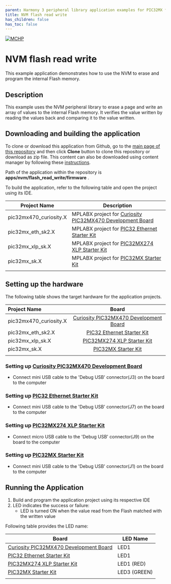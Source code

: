 ```yaml
---
parent: Harmony 3 peripheral library application examples for PIC32MX family
title: NVM flash read write 
has_children: false
has_toc: false
---
```


[![MCHP](https://www.microchip.com/ResourcePackages/Microchip/assets/dist/images/logo.png)](https://www.microchip.com)

# NVM flash read write

This example application demonstrates how to use the NVM to erase and program the internal Flash memory.

## Description

This example uses the NVM peripheral library to erase a page and write an array of values to the internal Flash memory. It verifies the value written by reading the values back and comparing it to the value written.

## Downloading and building the application

To clone or download this application from Github, go to the [main page of this repository](https://github.com/Microchip-MPLAB-Harmony/csp_apps_pic32mx) and then click **Clone** button to clone this repository or download as zip file.
This content can also be downloaded using content manager by following these [instructions](https://github.com/Microchip-MPLAB-Harmony/contentmanager/wiki).

Path of the application within the repository is **apps/nvm/flash_read_write/firmware** .

To build the application, refer to the following table and open the project using its IDE.

| Project Name      | Description                                    |
| ----------------- | ---------------------------------------------- |
| pic32mx470_curiosity.X | MPLABX project for [Curiosity PIC32MX470 Development Board](https://www.microchip.com/Developmenttools/ProductDetails/dm320103) |
| pic32mx_eth_sk2.X | MPLABX project for [PIC32 Ethernet Starter Kit](https://www.microchip.com/DevelopmentTools/ProductDetails/PartNO/DM320004) |
| pic32mx_xlp_sk.X | MPLABX project for [PIC32MX274 XLP Starter Kit](https://www.microchip.com/DevelopmentTools/ProductDetails/DM320105) |
| pic32mx_sk.X | MPLABX project for [PIC32MX Starter Kit](https://www.microchip.com/Developmenttools/ProductDetails/DM320001) |
|||

## Setting up the hardware

The following table shows the target hardware for the application projects.

| Project Name| Board|
|:---------|:---------:|
| pic32mx470_curiosity.X | [Curiosity PIC32MX470 Development Board](https://www.microchip.com/Developmenttools/ProductDetails/dm320103) |
| pic32mx_eth_sk2.X | [PIC32 Ethernet Starter Kit](https://www.microchip.com/DevelopmentTools/ProductDetails/PartNO/DM320004) |
| pic32mx_xlp_sk.X | [PIC32MX274 XLP Starter Kit](https://www.microchip.com/DevelopmentTools/ProductDetails/DM320105) |
| pic32mx_sk.X | [PIC32MX Starter Kit](https://www.microchip.com/Developmenttools/ProductDetails/DM320001) |
|||

### Setting up [Curiosity PIC32MX470 Development Board](https://www.microchip.com/Developmenttools/ProductDetails/dm320103)

- Connect mini USB cable to the 'Debug USB' connector(J3) on the board to the computer

### Setting up [PIC32 Ethernet Starter Kit](https://www.microchip.com/DevelopmentTools/ProductDetails/PartNO/DM320004)

- Connect mini USB cable to the 'Debug USB' connector(J7) on the board to the computer

### Setting up [PIC32MX274 XLP Starter Kit](https://www.microchip.com/DevelopmentTools/ProductDetails/DM320105)

- Connect micro USB cable to the 'Debug USB' connector(J9) on the board to the computer

### Setting up [PIC32MX Starter Kit](https://www.microchip.com/Developmenttools/ProductDetails/DM320001)

- Connect mini USB cable to the 'Debug USB' connector(J1) on the board to the computer

## Running the Application

1. Build and program the application project using its respective IDE
2. LED indicates the success or failure:
    - LED is turned ON when the value read from the Flash matched with the written value

Following table provides the LED name:

| Board      | LED Name |
| ---------- |--------- |
| [Curiosity PIC32MX470 Development Board](https://www.microchip.com/Developmenttools/ProductDetails/dm320103) | LED1 |
| [PIC32 Ethernet Starter Kit](https://www.microchip.com/DevelopmentTools/ProductDetails/PartNO/DM320004) | LED1 |
| [PIC32MX274 XLP Starter Kit](https://www.microchip.com/DevelopmentTools/ProductDetails/DM320105) | LED1 (RED) |
| [PIC32MX Starter Kit](https://www.microchip.com/Developmenttools/ProductDetails/DM320001) | LED3 (GREEN) |
|||